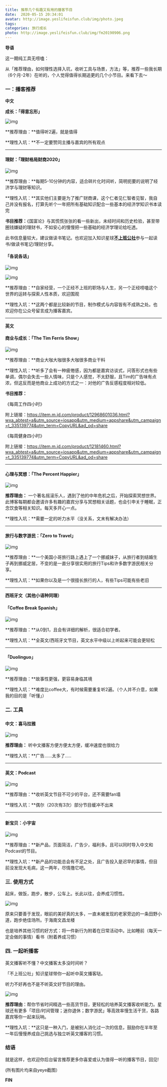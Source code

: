 ```yaml
---
title: 推荐几个有趣又有用的播客节目
date:  2020-05-15 20:34:01
avatar: http://image.yeslifeisfun.club/img/photo.jpeg
tags: 
categories: 旅行成长
photo: http://image.yeslifeisfun.club/img/fm20190906.png
---
```


**导语**

这一期纯工具无唠嗑：

从「推荐理由，如何理性选择入坑，收听工具与场景，方法」等，推荐一些我长期（6个月-2年）在听的，个人觉得值得长期追更的几个小节目。来看下去～



### **一：播客推荐**



**中文**



**成长：「得意忘形」**

![img](http://image.yeslifeisfun.club/img/640-20200518143237306.jpeg)



**推荐理由：**值得听2遍，就是值得

**理性入坑：**不一定要赞同主播与嘉宾的所有观点



------

####  

#### **理财：「理财格局财商2020」**

![img](http://image.yeslifeisfun.club/img/640-20200518143207203.jpeg)



**推荐理由：**每期5-10分钟的内容，适合碎片化时间听，简明扼要的说明了经济学与理财等知识。

**理性入坑：**其实他们主要是为了推广财商课，这个仁者见仁智者见智，我自己并没有报名，打算先听个一年把所有基础知识配合一些基本的经济学知识书本读完

**书目推荐：**《国富论》与其慌慌张张的看一些新出，未经时间和历史检验，甚至带圈钱嫌疑的理财书，不如安心的慢慢把一些基础的经济学理论给吃透。

此书信息量较大，建议做读书笔记。也欢迎加入知识星球[**不上班公社**](https://mp.weixin.qq.com/s?__biz=MzU4NjY5NjQxMw==&mid=2247485001&idx=1&sn=7af7dd9a4eb5407d997141f1e5f466cb&chksm=fdf615fbca819cede921b4b62964c335f055cf4b14b8ee740f9133c800309efe9285aa0f611f&scene=38&key=bdb616ae02b9eb56855443c42234c1dd47796fa1efaa9c4d0c58aae5112e235ab28425ad928630f3181c158236aabd908f595aa6e230d087c07ee9c0b3cdc35e348285b0304ed5ebbd483c7f0e284f9f&ascene=3&uin=MzA1NDcxOTk1&devicetype=iMac+MacBookPro11%2C4+OSX+OSX+10.15.4+build(19E287)&version=12040112&nettype=WIFI&lang=zh_CN&fontScale=100&exportkey=AxBcYpasQ3xw1IJdcfPHVGc%3D&pass_ticket=xHprBWxZunt280OC%2FhTiMFdPGR5zE3y2g8Wl%2BpHbP42QvkqKtdQ%2FZ61gfEBPhQ1I&winzoom=1.000000)参与一起读书/做读书笔记/理财分享。



#### **「各说各话」**

![img](http://image.yeslifeisfun.club/img/640-20200518143337274.jpeg)

![img](http://image.yeslifeisfun.club/img/640-20200518143340940.jpeg)



**推荐理由：**自家经营，一个正经不上班的职场与人生，另一个正经唠嗑这个世界的运转与探索人性本质，欢迎围观

**理性入坑：**这两个都是比较新的节目，制作模式与内容皆有不成熟之处。也欢迎你在公众号留言成为播客嘉宾。



------

**英文**

####  

#### **商业与成长：「The Tim Ferris Show」**

![img](http://image.yeslifeisfun.club/img/640-20200518143407095.jpeg)



**推荐理由：**商业大咖大咖很多大咖很多商业干料

**理性入坑：**听多了会有一种疲倦感，因为都是嘉宾访谈式，问答形式也有些单调，偶尔会失去一些人情味，只是个人感觉，不太舒服，且Tim的广告味有点浓，但这反而是他商业上成功的方式之一：对他的广告反感程度相对较低。

**书目推荐：**

《每周工作四小时》

附上链接：https://item.m.jd.com/product/12968601036.html?wxa_abtest=a&utm_source=iosapp&utm_medium=appshare&utm_campaign=t_335139774&utm_term=CopyURL&ad_od=share

《每周健身四小时》

附上链接：https://item.m.jd.com/product/12181460.html?wxa_abtest=a&utm_source=iosapp&utm_medium=appshare&utm_campaign=t_335139774&utm_term=CopyURL&ad_od=share



------

####  

#### **心理与冥想：「The Percent Happier」**

![img](http://image.yeslifeisfun.club/img/640-20200518143422924.jpeg)



**推荐理由：** 一个著名摇滚乐人，遇到了他的中年危机之后，开始探索冥想世界。此博客每期都会邀请许多有趣的嘉宾分享与冥想相关话题，也会引申关于睡眠，正念饮食等相关知识。每天多开心一点。

**理性入坑：**需要一定的听力水平（没关系，文末有解决办法）



------

####  

#### **旅行与数字游民：「Zero to Travel」**

![img](http://image.yeslifeisfun.club/img/640-20200518143207203.jpeg)



**推荐理由：**一个美国小哥旅行路上遇上了一个挪威妹子，从旅行者到结婚生子再到挪威定居，不变的是一直分享很实用的旅行Tips和许多数字游民相关分享。

**理性入坑：**如果你以及是一个很擅长旅行的人，有些Tips可能有些老旧





------

**西班牙文（其他小语种同理）**



#### **「Coffee Break Spanish」**

![img](http://image.yeslifeisfun.club/img/640-20200518143446841.jpeg)



**推荐理由：**从0到1，且会有详细的解析，很适合初学者。

**理性入坑：**全英文/西班牙文节目，英文水平中级以上听起来可能会更轻松



------

####  

#### **「Duolinguo」**

![img](http://image.yeslifeisfun.club/img/640-20200518144221526.jpeg)



**推荐理由：**故事性更强，更容易身临其境

**理性入坑：**难度比coffee大，有时候需要重复听2遍。（个人并不介意，如果我的目的是「听懂」）





### **二. 工具**

###  

#### **中文：喜马拉雅**



![img](http://image.yeslifeisfun.club/img/640-20200518144217317.jpeg)



**推荐理由：** 听中文播客方便方便太方便，缓冲速度也很给力

**理性入坑：**广告......太多了.....

***





#### 英文：Podcast



![img](http://image.yeslifeisfun.club/img/640-20200518144213310.jpeg)



**推荐理由：**收听英文节目不可少的平台，还不需要fan墙

**理性入坑：**偶尔（20次有3次）部分节目缓冲不出来



------

###  

#### **新宝贝：小宇宙**

![img](http://image.yeslifeisfun.club/img/640-20200518144205703.jpeg)



**推荐理由：**新产品，页面简洁，广告少，福利多。且可以同时导入中文和Podcast的节目。

**理性入坑：**新产品的功能总会有不足之处，且广告投入是迟早的事情，但目前没发现大毛病，这一两年，尽情撸它吧。





### **三. 使用方式**



起床，做饭，跑步，散步，公车上。长此以往，会养成习惯性。



![img](http://image.yeslifeisfun.club/img/640-20200518143725856.jpeg)

原来只要善于发现，眼前的美好真的太多，一直未被发现的老家旁边的一条田野小道，跑步绝佳场所。于海南文昌龙楼



也是培养其他习惯的好方式：将一件新行为附着在日常活动中。比如睡前（每天一定会做的事情）看书（附着养成习惯）



### **四. 一起听播客**



英文播客听不懂？中文播客太多没时间听？

「不上班公社」知识星球带你一起听中英文播客哒。

听力不好再也不是不听英文好节目的理由。



![img](http://image.yeslifeisfun.club/img/640-20200518143622825.jpeg)





**推荐理由**：帮你节省时间精选一些高货节目，更轻松的培养英文播客收听能力。星球还有更多「项目/时间管理；迷你退休；数字游民」等高效率慢生活干货，各路嘉宾等你一起来玩呐。

**理性入坑：**这只是一种入门，是被别人消化过一次的信息，鼓励你在半年至一年后慢慢养成自己挑选与独立听英文播客的习惯。





### **结语**



就是这样，也欢迎你后台留言推荐更多你喜爱或认为值得一听的播客节目，回见!



(所有图片均来自yeye截图）

**FIN**